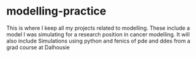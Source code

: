 # modelling-practice
This is where I keep all my projects related to modelling.
These include a model I was simulating for a research position in cancer 
modelling. It will also include Simulations using python and fenics of 
pde and ddes from a grad course at Dalhousie
